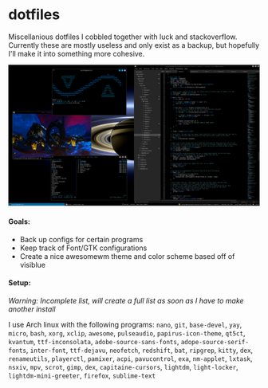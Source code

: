 # dotfiles

Miscellanious dotfiles I cobbled together with luck and stackoverflow. Currently these are mostly useless and only
exist as a backup, but hopefully I'll make it into something more cohesive.

[<img src="screen.png" />](screen.png)

#### Goals:
- Back up configs for certain programs
- Keep track of Font/GTK configurations
- Create a nice awesomewm theme and color scheme based off of visiblue

#### Setup:

*Warning: Incomplete list, will create a full list as soon as I have to make another install*

I use Arch linux with the following programs: `nano`, `git`, `base-devel`, `yay`, `micro`, `bash`, `xorg`,
`xclip`, `awesome`, `pulseaudio`, `papirus-icon-theme`, `qt5ct`, `kvantum`, `ttf-inconsolata`,
`adobe-source-sans-fonts`, `adope-source-serif-fonts`, `inter-font`, `ttf-dejavu`, `neofetch`, `redshift`,
`bat`, `ripgrep`, `kitty`, `dex`, `renameutils`, `playerctl`, `pamixer`, `acpi`, `pavucontrol`, `exa`,
`nm-applet`, `lxtask`, `nsxiv`, `mpv`, `scrot`, `gimp`, `dex`, `capitaine-cursors`, `lightdm`, `light-locker`,
`lightdm-mini-greeter`, `firefox`, `sublime-text`
